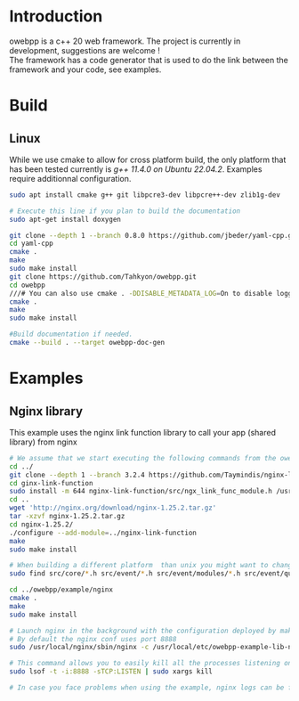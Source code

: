# Introduction

owebpp is a c++ 20 web framework. The project is currently in development, suggestions are welcome !\
The framework has a code generator that is used to do the link between the framework and your code, see examples.

# Build

## Linux

While we use cmake to allow for cross platform build, the only platform that has been tested currently is *g++ 11.4.0 on Ubuntu 22.04.2*. Examples require additionnal configuration.

```sh
sudo apt install cmake g++ git libpcre3-dev libpcre++-dev zlib1g-dev

# Execute this line if you plan to build the documentation
sudo apt-get install doxygen

git clone --depth 1 --branch 0.8.0 https://github.com/jbeder/yaml-cpp.git
cd yaml-cpp
cmake .
make
sudo make install
git clone https://github.com/Tahkyon/owebpp.git
cd owebpp
///# You can also use cmake . -DDISABLE_METADATA_LOG=On to disable logging of the metadata (file, function name, line and column since it might contain sensitive information.
cmake .
make
sudo make install

#Build documentation if needed.
cmake --build . --target owebpp-doc-gen
```

# Examples

## Nginx library

This example uses the nginx link function library to call your app (shared library) from nginx

```sh
# We assume that we start executing the following commands from the owebpp directory
cd ../
git clone --depth 1 --branch 3.2.4 https://github.com/Taymindis/nginx-link-function.git
cd ginx-link-function
sudo install -m 644 nginx-link-function/src/ngx_link_func_module.h /usr/local/include/
cd ..
wget 'http://nginx.org/download/nginx-1.25.2.tar.gz'
tar -xzvf nginx-1.25.2.tar.gz
cd nginx-1.25.2/
./configure --add-module=../nginx-link-function
make
sudo make install

# When building a different platform  than unix you might want to change the path src/os/unix/*.h to the appropriate value
sudo find src/core/*.h src/event/*.h src/event/modules/*.h src/event/quic/*.h src/os/unix/*.h objs/*.h src/http/*.h src/http/modules/*.h /usr/local/include -name "*.h" -exec install -m 664 {} /usr/local/include \;

cd ../owebpp/example/nginx
cmake .
make
sudo make install

# Launch nginx in the background with the configuration deployed by make install
# By default the nginx conf uses port 8888
sudo /usr/local/nginx/sbin/nginx -c /usr/local/etc/owebpp-example-lib-nginx/nginx.conf

# This command allows you to easily kill all the processes listening on the port 8888 for test purpose
sudo lsof -t -i:8888 -sTCP:LISTEN | sudo xargs kill

# In case you face problems when using the example, nginx logs can be found in /usr/local/nginx/logs/ and the library logs are in /var/log/libnginx.log
```
